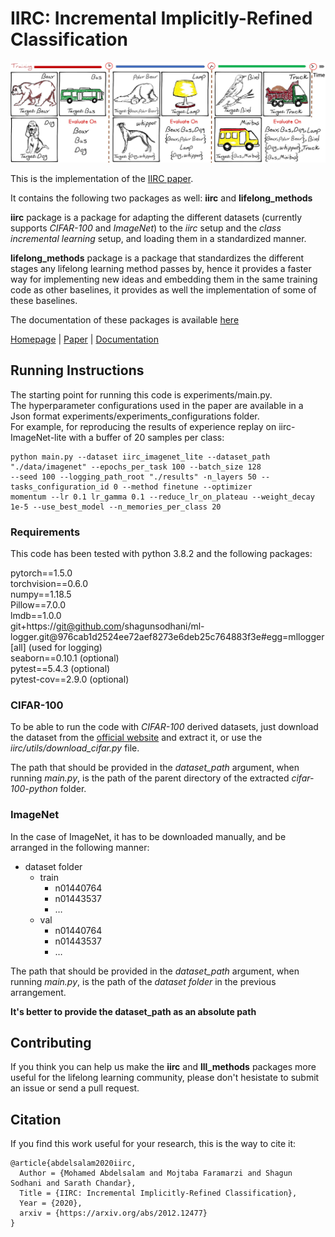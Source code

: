 # IIRC: Incremental Implicitly-Refined Classification 
![img.png](docs/images/task_summary.png)

This is the implementation of the [IIRC paper](https://arxiv.org/abs/2012.12477).

It contains the following two packages as well: **iirc** and **lifelong_methods** 

**iirc** package is a package for adapting the different datasets (currently supports *CIFAR-100* and *ImageNet*) to 
the *iirc* setup and the *class incremental learning* setup, and loading them in a standardized manner.

**lifelong_methods** package is a package that standardizes the different stages any lifelong learning method passes by, 
hence it provides a faster way for implementing new ideas and embedding them in the same training code as other 
baselines, it provides as well the implementation of some of these baselines. 

The documentation of these packages is available [here](https://iirc.readthedocs.io/en/latest/)

[Homepage](https://chandar-lab.github.io/IIRC/) | [Paper](https://arxiv.org/abs/2012.12477) | 
[Documentation](https://iirc.readthedocs.io/en/latest/)

## Running Instructions
The starting point for running this code is experiments/main.py.  
The hyperparameter configurations used in the paper are available in a Json format 
experiments/experiments_configurations folder.  
For example, for reproducing the results of experience replay on iirc-ImageNet-lite with a buffer of 20 samples per class:
```buildoutcfg
python main.py --dataset iirc_imagenet_lite --dataset_path "./data/imagenet" --epochs_per_task 100 --batch_size 128 
--seed 100 --logging_path_root "./results" -n_layers 50 --tasks_configuration_id 0 --method finetune --optimizer 
momentum --lr 0.1 lr_gamma 0.1 --reduce_lr_on_plateau --weight_decay 1e-5 --use_best_model --n_memories_per_class 20
```
### Requirements
This code has been tested with python 3.8.2 and the following packages:

pytorch==1.5.0
<br/>
torchvision==0.6.0
<br/>
numpy==1.18.5
<br/>
Pillow==7.0.0
<br/>
lmdb==1.0.0
<br/>
git+https://git@github.com/shagunsodhani/ml-logger.git@976cab1d2524ee72aef8273e6deb25c764883f3e#egg=mllogger[all] (used for logging)
<br/>
seaborn==0.10.1 (optional)
<br/>
pytest==5.4.3 (optional)
<br/>
pytest-cov==2.9.0 (optional)
<br/>

### CIFAR-100
To be able to run the code with *CIFAR-100* derived datasets, just download the dataset from the 
[official website](https://www.cs.toronto.edu/~kriz/cifar-100-python.tar.gz) and extract it, or use the 
*iirc/utils/download_cifar.py* file. 

The path that should be provided in the *dataset_path* argument, when running 
*main.py*, is the path of the parent directory of the extracted *cifar-100-python* folder.

### ImageNet
In the case of ImageNet, it has to be downloaded manually, and be arranged in the following manner: 
* dataset folder
  * train 
    * n01440764
    * n01443537
    * …
  * val 
    * n01440764 
    * n01443537 
    * …

The path that should be provided in the *dataset_path* argument, when running 
*main.py*, is the path of the *dataset folder* in the previous arrangement.

**It's better to provide the dataset_path as an absolute path**

## Contributing
If you think you can help us make the **iirc** and **lll_methods** packages more useful for the lifelong learning 
community, please don't hesistate to submit an issue or send a pull request.

## Citation

If you find this work useful for your research, this is the way to cite it:

```
@article{abdelsalam2020iirc,
  Author = {Mohamed Abdelsalam and Mojtaba Faramarzi and Shagun Sodhani and Sarath Chandar},
  Title = {IIRC: Incremental Implicitly-Refined Classification},
  Year = {2020},
  arxiv = {https://arxiv.org/abs/2012.12477}
}
```
